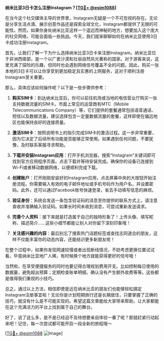 **纳米比亚3日卡怎么注册Instagram？[[TG💪+ @esim1088](https://t.me/s/esim1088)]**

在当今这个社交媒体主导的世界里，Instagram无疑是一个不可忽视的存在。无论是分享生活点滴、展示创意作品还是探索全球文化，Instagram都提供了无限的可能性。然而，如果你身处纳米比亚这样一个遥远而神秘的地方，想要加入这个庞大的社交网络，可能会面临一些挑战。今天，我们就来聊聊如何在纳米比亚使用3日卡成功注册Instagram。

首先，让我们了解一下为什么选择纳米比亚3日卡来注册Instagram。纳米比亚位于非洲西南部，是一个以广袤沙漠和壮丽自然风光著称的国家。对于游客来说，这里充满了探险的乐趣，但同时也会遇到网络信号覆盖不全的问题。因此，购买一张本地的3日卡可以让你享受到更加稳定且实惠的上网服务，这对于顺利注册Instagram至关重要。

那么，具体应该如何操作呢？以下是一些步骤供参考：

1. **购买SIM卡**：到达纳米比亚后，你可以前往机场或当地的电信营业厅购买一张支持数据流量的SIM卡。市面上常见的运营商有MTC（Mobile Telecommunications Company）等，它们提供的套餐通常包括语音通话、短信以及数据流量。建议选择包含一定量数据流量的套餐，这样即使在偏远地区也能保持良好的连接质量。

2. **激活SIM卡**：按照说明书上的指引完成SIM卡的激活过程。这一步非常重要，因为它决定了后续所有功能是否能够正常使用。如果遇到任何问题，不要犹豫，及时联系客服寻求帮助。

3. **下载并安装Instagram应用**：打开手机浏览器，搜索“Instagram”关键词即可找到官方应用程序页面。点击下载并等待安装完成。确保你的设备已连接到Wi-Fi或者移动数据网络，以便顺利完成下载。

4. **创建账户**：打开刚刚安装好的Instagram应用，点击屏幕中央的大按钮开始注册流程。你需要输入有效的电子邮件地址或手机号码作为用户名，并设置密码。此外，还可以通过Facebook账号快速登录，省去手动填写信息的麻烦。

5. **验证身份**：系统会发送一条包含验证码的消息至你提供的联系方式上，请注意查收并准确输入验证码。如果长时间未收到消息，可尝试重新发送请求。

6. **完善个人资料**：接下来就是打造属于自己的独特形象了！上传头像、填写昵称、描述简介……这些小细节都能让别人对你留下深刻印象哦！

7. **关注感兴趣的内容**：最后别忘了搜索热门话题标签或查找志同道合的朋友，这样不仅能丰富你的动态内容，还能结识更多新朋友呢！

在整个过程中，如果你发现网速较慢或者出现断线情况，不妨考虑更换位置试试看。毕竟纳米比亚地广人稀，有时候换个地方就能获得更好的信号哦！

当然啦，在享受便捷服务的同时也要记得合理规划费用开支。比如控制每日使用的数据量，避免超出预算；定期检查账单明细，确认没有产生额外收费等等。这些都是值得我们重视的小技巧。

总之，通过以上方法，相信即使是远在纳米比亚的朋友们也能够轻松搞定Instagram注册事宜啦！无论你是计划短期旅行还是长期居住，只要掌握了正确的技巧，就没有什么是不可能实现的。希望这篇文章能给大家带来帮助，让大家都能在这个充满活力的平台上找到属于自己的舞台。

好了，说了这么多，是不是已经迫不及待想要亲自体验一番了呢？那就赶紧行动起来吧！记住，每一次尝试都可能开启一段全新的旅程哦～

[[TG💪+ @esim1088](https://t.me/s/esim1088) ![Image](https://i.postimg.cc/4NQfJmqS/Snipaste-2025-05-13-00-14-12.png)]